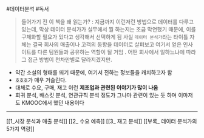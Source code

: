 #데이터분석 #독서 

> 들어가기 전
> 이 책을 왜 읽는가? : 지금까지 이런저런 방법으로 데이터를 다루고 있는데, 막상 데이터 분석가가 실무에서 뭘 하는지는 조금 막연했기 때문에, 이를 구체화할 필요가 있다고 생각해서 선택하게 됨
> 사실 `데이터 분석가`라는 타이틀 자체는 결국 회사의 매출이나 고객의 동향을 데이터로 살펴보고 여기서 얻은 인사이트를 다른 팀원들과 공유하는 역할이 될 거임 . 어떤 회사에서 일하느냐에 따라 그 접근 방법이 천차만별로 달라지겠지만.

- 약간 소설의 형태를 띄기 때문에, 여기서 전하는 정보들을 캐치하고자 함
- `호호호`가 매우 거슬린다.
- 대체로 수요, 구매, 재고 이런 **제조업과 관련된 이야기가 많이 나옴**
- 회귀 분석, 배스킷 분석, 연관규칙 분석 정도가 그나마 관련이 있는 듯 하며 이마저도 KMOOC에서 했던 내용이다

---
[[1_시장 분석과 매출 분석]]
[[2_ 수요 예측]]
[[3_ 재고 분석]]
[[부록_ 데이터 분석가의 5가지 역량]]
